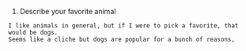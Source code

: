 1. Describe your favorite animal
```
I like animals in general, but if I were to pick a favorite, that would be dogs.
Seems like a cliche but dogs are popular for a bunch of reasons,
```
